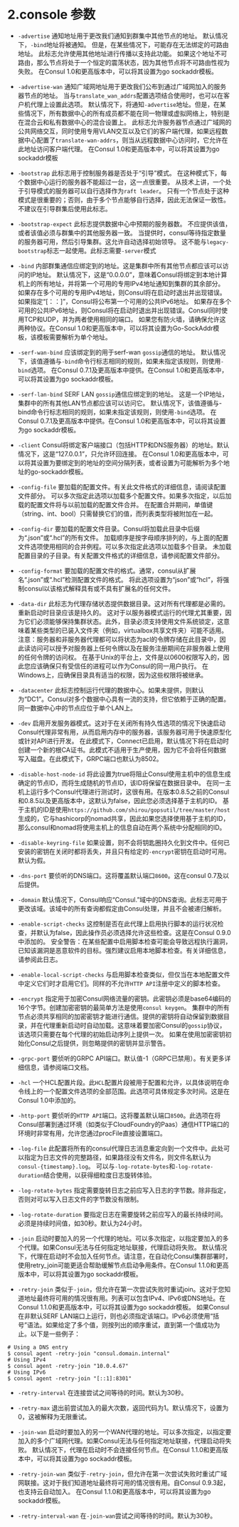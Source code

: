 
# 2.console 参数

* `-advertise` 通知地址用于更改我们通知到群集中其他节点的地址。
默认情况下，`-bind`地址将被通知。
但是，在某些情况下，可能存在无法绑定的可路由地址。
此标志允许使用其他地址进行传播以支持此功能。
如果这个地址不可路由，那么节点将处于一个恒定的震荡状态，因为其他节点将不可路由性视为失败。
在Consul 1.0和更高版本中，可以将其设置为go sockaddr模板。

* `-advertise-wan` 通知广域网地址用于更改我们公布到通过广域网加入的服务器节点的地址。
当与`translate_wan_addrs`配置选项结合使用时，也可以在客户机代理上设置此选项。
默认情况下，将通知`-advertise`地址。但是，在某些情况下，所有数据中心的所有成员都不能在同一物理或虚拟网络上，特别是在混合云和私有数据中心的混合设置上。
此标志允许服务器节点通过广域网的公共网络交互，同时使用专用VLAN交互以及它们的客户端代理，如果远程数据中心配置了`translate-wan-addrs`，则当从远程数据中心访问时，它允许在此地址访问客户端代理。
在Consul 1.0和更高版本中，可以将其设置为go sockaddr模板

* `-bootstrap` 此标志用于控制服务器是否处于“引导”模式。
在这种模式下，每个数据中心运行的服务器不能超过一台，这一点很重要。
从技术上讲，一个处于引导模式的服务器可以自行选择作为`raft leader`。
只有一个节点处于这种模式是很重要的；否则，由于多个节点能够自行选择，因此无法保证一致性。
不建议在引导群集后使用此标志。

* `-bootstrap-expect` 此标志提供数据中心中预期的服务器数。
不应提供该值，或者该值必须与群集中的其他服务器一致。
当提供时，consul等待指定数量的服务器可用，然后引导集群。这允许自动选择初始领导。
这不能与`legacy-bootstrap`标志一起使用。此标志需要`-server`模式

* `-bind` 内部群集通信应绑定到的地址。这是集群中所有其他节点都应该可以访问的IP地址。
默认情况下，这是“0.0.0.0”，意味着Consul将绑定到本地计算机上的所有地址，并将第一个可用的专用IPv4地址通知到集群的其余部分。
如果存在多个可用的专用IPv4地址，则Consul将在启动时退出并出现错误。如果指定“[：：]”，Consul将公布第一个可用的公共IPv6地址。
如果存在多个可用的公共IPv6地址，则Consul将在启动时退出并出现错误。Consul同时使用TCP和UDP，并为两者使用相同的端口。
如果您有防火墙，请确保允许这两种协议。在Consul 1.0和更高版本中，可以将其设置为Go-SockAddr模板，该模板需要解析为单个地址。

* `-serf-wan-bind` 应该绑定到的用于serf-wan `gossip`通信的地址。
默认情况下，该值遵循与`-bind`命令行标志相同的规则，如果未指定该规则，则使用`-bind`选项。
在Consul 0.7.1及更高版本中提供。在Consul 1.0和更高版本中，可以将其设置为go sockaddr模板。

* `-serf-lan-bind` SERF LAN `gossip`通信应绑定到的地址。
这是一个IP地址，集群中的所有其他LAN节点都应该可以访问它。
默认情况下，该值遵循与-bind命令行标志相同的规则，如果未指定该规则，则使用`-bind`选项。
在Consul 0.7.1及更高版本中提供。在Consul 1.0和更高版本中，可以将其设置为go sockaddr模板。

* `-client` Consul将绑定客户端接口（包括HTTP和DNS服务器）的地址。默认情况下，这是“127.0.0.1”，只允许环回连接。
在Consul 1.0和更高版本中，可以将其设置为要绑定到的地址的空间分隔列表，或者设置为可能解析为多个地址的go-sockaddr模板。

* `-config-file` 要加载的配置文件。有关此文件格式的详细信息，请阅读配置文件部分。
可以多次指定此选项以加载多个配置文件。如果多次指定，以后加载的配置文件将与以前加载的配置文件合并。
在配置合并期间，单值键（string、int、bool）只需替换它们的值，而列表类型将被附加在一起。

* `-config-dir` 要加载的配置文件目录。Consul将加载此目录中后缀为“.json”或“.hcl”的所有文件。
加载顺序是按字母顺序排列的，与上面的配置文件选项使用相同的合并例程。可以多次指定此选项以加载多个目录。
未加载配置目录的子目录。有关配置文件格式的详细信息，请参阅配置文件部分。

* `-config-format` 要加载的配置文件的格式。通常，consul从扩展名“.json”或“.hcl”检测配置文件的格式。
将此选项设置为“json”或“hcl”，将强制consul以该格式解释具有或不具有扩展名的任何文件。

* `-data-dir` 此标志为代理存储状态提供数据目录。这对所有代理都是必需的。重新启动时目录应该是持久的。
这对于以服务器模式运行的代理尤其重要，因为它们必须能够保持集群状态。此外，目录必须支持使用文件系统锁定，这意味着某些类型的已装入文件夹（例如，virtualbox共享文件夹）可能不适用。
注意：服务器和非服务器代理都可以将状态为acl的令牌存储在此目录中，因此读访问可以授予对服务器上任何令牌以及在服务注册期间在非服务器上使用的任何令牌的访问权。
在基于Unix的平台上，文件是以0600权限写入的，因此您应该确保只有受信任的进程可以作为Consul的同一用户执行。
在Windows上，应确保目录具有适当的权限，因为这些权限将被继承。

* `-datacenter` 此标志控制运行代理的数据中心。如果未提供，则默认为“DC1”。Consul对多个数据中心具有一流的支持，但它依赖于正确的配置。同一数据中心中的节点应位于单个LAN上。

* `-dev` 启用开发服务器模式。这对于在关闭所有持久性选项的情况下快速启动Consul代理非常有用，从而启用内存中的服务器，该服务器可用于快速原型化或针对API进行开发。
在此模式下，Connect已启用，默认情况下将在启动时创建一个新的根CA证书。此模式不适用于生产使用，因为它不会将任何数据写入磁盘。在此模式下，GRPC端口也默认为8502。

* `-disable-host-node-id` 将此设置为true将阻止Consul使用主机中的信息生成确定的节点ID，而将生成随机的节点ID，该ID将保留在数据目录中。
在同一主机上运行多个Consul代理进行测试时，这很有用。在版本0.8.5之前的Consul和0.8.5以及更高版本中，这默认为false，因此您必须选择基于主机的ID。
基于主机的ID是使用`https://github.com/shirou/gopsutil/tree/master/host`生成的，它与hashicorp的nomad共享，因此如果您选择使用基于主机的ID，那么consul和nomad将使用主机上的信息自动在两个系统中分配相同的ID。

* `-disable-keyring-file` 如果设置，则不会将钥匙圈持久化到文件中。任何已安装的密钥在关闭时都将丢失，并且只有给定的`-encrypt`密钥在启动时可用。默认为假。

* `-dns-port` 要侦听的DNS端口。这将覆盖默认端口`8600`。这在consul 0.7及以后提供。

* `-domain` 默认情况下，Consul响应“Consul.”域中的DNS查询。此标志可用于更改该域。该域中的所有查询都假定由Consul处理，并且不会被递归解析。

* `-enable-script-checks` 这控制是否在此代理上启用执行脚本的运行状况检查，并默认为false，因此操作员必须选择允许这些检查。这是在Consul 0.9.0中添加的。
安全警告：在某些配置中启用脚本检查可能会导致远程执行漏洞，已知该漏洞是恶意软件的目标。强烈建议启用本地脚本检查。有关详细信息，请参阅此日志。  

* `-enable-local-script-checks` 与启用脚本检查类似，但仅当在本地配置文件中定义它们时才启用它们。同样的不允许`HTTP API`注册中定义的脚本检查。

* `-encrypt` 指定用于加密Consul网络流量的密钥。此密钥必须是base64编码的16个字节。创建加密密钥的最简单方法是使用`consul keygen`。
集群中的所有节点必须共享相同的加密密钥才能进行通信。提供的密钥将自动保留到数据目录，并在代理重新启动时自动加载。这意味着要加密Consul的`gossip`协议，该选项只需要在每个代理的初始启动序列上提供一次。
如果在使用加密密钥初始化Consul之后提供，则忽略提供的密钥并显示警告。

* `-grpc-port` 要侦听的GRPC API端口。默认值-1（GRPC已禁用）。有关更多详细信息，请参阅端口文档。

* `-hcl` 一个HCL配置片段。此`HCL`配置片段被用于配置和允许，以具体说明在命令线上的一个配置文件选项的全部范围。此选项可具体规定多次时间。这是在Consul 1.0中添加的。

* `-http-port` 要侦听的`HTTP API`端口。这将覆盖默认端口`8500`。此选项在将Consul部署到通过环境（如类似于CloudFoundry的Paas）通信HTTP端口的环境时非常有用，允许您通过procFile直接设置端口。

* `-log-file` 此配置将所有的consul代理日志消息重定向到一个文件中。此处可以指定为日志文件的完整路径，如果路径没有文件名，则文件名默认为`consul-{timestamp}.log`。
可以与`-log-rotate-bytes`和`-log-rotate-duration`结合使用，以获得细粒度日志旋转体验。

* `-log-rotate-bytes` 指定需要旋转日志之前应写入日志的字节数。除非指定，否则对可以写入日志文件的字节数没有限制。

* `-log-rotate-duration` 要指定日志在需要旋转之前应写入的最长持续时间。必须是持续时间值，如30秒。默认为24小时。

* `-join` 启动时要加入的另一个代理的地址。可以多次指定，以指定要加入的多个代理。如果Consul无法与任何指定地址联接，代理启动将失败。
默认情况下，代理在启动时不会加入任何节点。请注意，在自动化Consul集群部署时，使用retry_join可能更适合帮助缓解节点启动争用条件。在Consul 1.1.0和更高版本中，可以将其设置为go sockaddr模板。

* `-retry-join` 类似于`-join`，但允许在第一次尝试失败时重试join。这对于您知道地址最终将可用的情况很有用。列表可以包含IPv4、IPv6或DNS地址。在Consul 1.1.0和更高版本中，可以将其设置为go sockaddr模板。
如果Consul在非默认SERF LAN端口上运行，则也必须指定该端口。IPv6必须使用“括号”语法。如果给定了多个值，则按列出的顺序重试，直到第一个值成功为止。以下是一些例子：

```shell
# Using a DNS entry
$ consul agent -retry-join "consul.domain.internal"
# Using IPv4
$ consul agent -retry-join "10.0.4.67"
# Using IPv6
$ consul agent -retry-join "[::1]:8301"
```

* `-retry-interval` 在连接尝试之间等待的时间。默认为30秒。 

* `-retry-max` 退出前尝试加入的最大次数，返回代码为1。默认情况下，设置为0，这被解释为无限重试。

* `-join-wan` 启动时要加入的另一个WAN代理的地址。可以多次指定，以指定要加入的多个广域网代理。如果Consul无法与任何指定地址联接，代理启动将失败。
默认情况下，代理在启动时不会连接任何节点。在Consul 1.1.0和更高版本中，可以将其设置为go sockaddr模板。

* `-retry-join-wan` 类似于`-retry-join`，但允许在第一次尝试失败时重试广域网联接。这对于我们知道地址最终将可用的情况很有用。自Consul 0.9.3起，也支持云自动加入。
在Consul 1.1.0和更高版本中，可以将其设置为go sockaddr模板。

* `-retry-interval-wan` 在`-join-wan`尝试之间等待的时间。默认为30秒。 